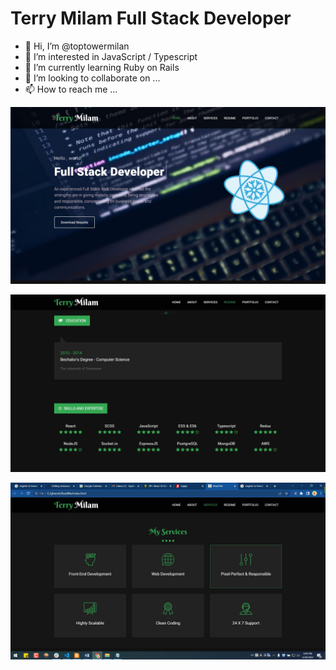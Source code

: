 # Terry Milam Full Stack Developer

- 👋 Hi, I’m @toptowermilan
- 👀 I’m interested in JavaScript / Typescript
- 🌱 I’m currently learning Ruby on Rails
- 💞️ I’m looking to collaborate on ...
- 📫 How to reach me ...

<!--- ---->
![screenshot-2](/src/shot-2.jpg)

![screenshot-3](/src/shot-3.jpg)

![screenshot-1](/src/shot-1.jpg)
<!---
toptowermilan/toptowermilan is a ✨ special ✨ repository because its `README.md` (this file) appears on your GitHub profile.
You can click the Preview link to take a look at your changes.
--->

